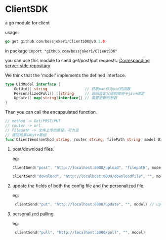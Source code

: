 # ClientSDK
a go module for client

usage:

```go
go get github.com/bossjoker1/ClientSDK@v0.1.0
```

in package `import "github.com/bossjoker1/ClientSDK"`

you can use this module to send get/post/put requests. [Corresponding server-side repositary](https://github.com/bossjoker1/RCM_CS)

We think that the 'model' implements the defined interface.

```go
type UidModel interface {
	GetUid() string                 // 获取mac作为uid的函数
	PersonalizedPull() []string     // 返回自定义结构体用于json绑定
	Update() map[string]interface{} // 需要更新的参数
}
```

Then you can call the encapsulated function.

```go
// method -> Get/POST/PUT
// router -> url
// filepath -> 文件上传的路径，可为空
// 返回结果以byte数组
func ClientSend(method string, router string, filePath string, model UidModel) []byte 
```

1. post/download files.

   eg:

   ```go
   ClientSend("post", "http://localhost:8000/upload", "filepath", model) // post the file
   
   clientSend("download", "http://localhost:8000/downloadfile", "", model) // download the config file
   ```

2. update the fields of both the config file and the personalized file.
   
   eg:
   
   ```go
    clientSend("put", "http://localhost:8000/update", "", model) // update the config file and the personalized file
   ```
   
4. personalized pulling.

   eg:
   
    ```go
     clientSend("pull", "http://localhost:8000/pull", "", model)
    ```
